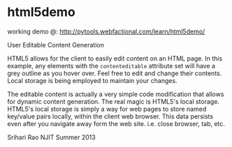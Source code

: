 html5demo
=========

working demo @: http://pytools.webfactional.com/learn/html5demo/

User Editable Content Generation


HTML5 allows for the client to easily edit content on an HTML page. In this example, any elements with the <code>contenteditable</code> attribute set will have a grey outline as you hover over. Feel free to edit and change their contents.  Local storage is being employed to maintain your changes.


The editable content is actually a very simple code modification that allows for dynamic content generation. The real magic is HTML5's local storage. HTML5's local storage is simply a way for web pages to store named key/value pairs locally, within the client web browser. This data persists even after you navigate away form the web site. i.e. close browser, tab, etc. 


Srihari Rao
NJIT Summer 2013